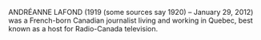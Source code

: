 ANDRÉANNE LAFOND (1919 (some sources say 1920) – January 29, 2012) was a French-born Canadian journalist living and working in Quebec, best known as a host for Radio-Canada television.
